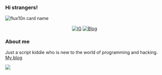 ### Hi strangers!
![flux10n card name](https://cardivo.vercel.app/api?name=FLUX10N&description=Hanyalah%20manusia%20biasa%20yang%20tertarik%20akan%20dunia%20cyber.&image=https://telegra.ph/file/e93aa96781839393359d0.jpg&backgroundColor=%23ecf0f1&instagram=zuck&github=flux10n&pattern=leaf&colorPattern=%23eaeaea)

<center>
<a href="https://instagram.com/zuck"><img src="https://img.shields.io/badge/instagram-%23E4405F.svg?&style=for-the-badge&logo=instagram&logoColor=white&color=071A2C" align="center" alt="IG"></a>
<a href="https://flux10n.blogspot.com"><img src="https://img.shields.io/badge/blogger-%23E4405F.svg?&style=for-the-badge&logo=blogger&logoColor=white&color=071A2C" align="center" alt="Blog"></a>
</center>

### About me
<P>Just a script kiddie who is new to the world of programming and hacking. <a href="https://evil.com">My blog</a></p>

![](https://komarev.com/ghpvc/?username=flux10n)

